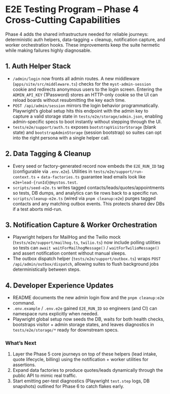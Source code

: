 # E2E Testing Program – Phase 4 Cross-Cutting Capabilities

Phase 4 adds the shared infrastructure needed for reliable journeys: deterministic auth helpers, data-tagging + cleanup, notification capture, and worker orchestration hooks. These improvements keep the suite hermetic while making failures highly diagnosable.

## 1. Auth Helper Stack
- `/admin/login` now fronts all admin routes. A new middleware (`apps/site/src/middleware.ts`) checks for the `myst-admin-session` cookie and redirects anonymous users to the login screen. Entering the `ADMIN_API_KEY` (1Password) stores an HTTP-only cookie so the UI can reload boards without resubmitting the key each time.
- `POST /api/admin/session` mirrors the login behavior programmatically. Playwright’s global setup hits this endpoint with the admin key to capture a valid storage state in `tests/e2e/storage/admin.json`, enabling admin-specific specs to boot instantly without stepping through the UI.
- `tests/e2e/support/auth.ts` exposes `bootstrapVisitorStorage` (blank state) and `bootstrapAdminStorage` (session bootstrap) so suites can opt into the right persona with a single helper call.

## 2. Data Tagging & Cleanup
- Every seed or factory-generated record now embeds the `E2E_RUN_ID` tag (configurable via `.env.e2e`). Utilities in `tests/e2e/support/run-context.ts` + `data-factories.ts` guarantee lead emails look like `e2e+lead-{runId}@mystos.test`.
- `scripts/seed-e2e.ts` writes tagged contacts/leads/quotes/appointments so tests, DB dumps, and analytics can tie rows back to a specific run.
- `scripts/cleanup-e2e.ts` (wired via `pnpm cleanup:e2e`) purges tagged contacts and any matching outbox events. This protects shared dev DBs if a test aborts mid-run.

## 3. Notification Capture & Worker Orchestration
- Playwright helpers for MailHog and the Twilio mock (`tests/e2e/support/mailhog.ts`, `twilio.ts`) now include polling utilities so tests can `await waitForMailhogMessage()` / `waitForTwilioMessage()` and assert notification content without manual sleeps.
- The outbox dispatch helper (`tests/e2e/support/outbox.ts`) wraps `POST /api/admin/outbox/dispatch`, allowing suites to flush background jobs deterministically between steps.

## 4. Developer Experience Updates
- README documents the new admin login flow and the `pnpm cleanup:e2e` command.
- `.env.example` / `.env.e2e` gained `E2E_RUN_ID` so engineers (and CI) can namespace runs explicitly when needed.
- Playwright global setup now seeds the DB, waits for both health checks, bootstraps visitor + admin storage states, and leaves diagnostics in `tests/e2e/storage/*` ready for downstream specs.

### What’s Next
1. Layer the Phase 5 core journeys on top of these helpers (lead intake, quote lifecycle, billing) using the notification + worker utilities for assertions.
2. Expand data factories to produce quotes/leads dynamically through the public API to mimic real traffic.
3. Start emitting per-test diagnostics (Playwright `test.step` logs, DB snapshots) outlined for Phase 6 to catch flakes early.
